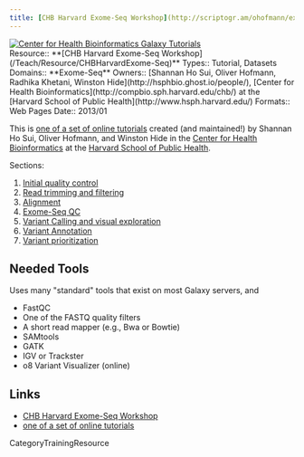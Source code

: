 ```yaml
---
title: [CHB Harvard Exome-Seq Workshop](http://scriptogr.am/ohofmann/exome-seq)
---
```

<div class='center'><a href='http://scriptogr.am/ohofmann/about'><img src='/Images/Logos/CHBHarvard.png' alt='Center for Health Bioinformatics Galaxy Tutorials'  /></a></div>





<div class='deploymentbox'>
 Resource:: **[CHB Harvard Exome-Seq Workshop](/Teach/Resource/CHBHarvardExome-Seq)**
 Types:: Tutorial, Datasets
 Domains:: **Exome-Seq** 
 Owners:: [Shannan Ho Sui, Oliver Hofmann, Radhika Khetani, Winston Hide](http://hsphbio.ghost.io/people/), [Center for Health Bioinformatics](http://compbio.sph.harvard.edu/chb/) at the [Harvard School of Public Health](http://www.hsph.harvard.edu/) 
 Formats:: Web Pages  
 Date:: 2013/01
</div>

This is [one of a set of online tutorials](http://scriptogr.am/ohofmann/about) created (and maintained!) by Shannan Ho Sui, Oliver Hofmann, and Winston Hide in the [Center for Health Bioinformatics](http://compbio.sph.harvard.edu/chb/) at the [Harvard School of Public Health](http://www.hsph.harvard.edu/).

Sections:

1. [Initial quality control](http://scriptogr.am/ohofmann/post/exome-seq-quality-control)
1. [Read trimming and filtering](http://scriptogr.am/ohofmann/post/chip-seq-trimming-and-filtering)
1. [Alignment](http://scriptogr.am/ohofmann/post/exome-seq-alignment)
1. [Exome-Seq QC](http://scriptogr.am/ohofmann/post/exome-seq-second-qc)
1. [Variant Calling and visual exploration](http://scriptogr.am/ohofmann/post/exome-seq-variant-calling-and-visualization)
1. [Variant Annotation](http://scriptogr.am/ohofmann/post/exome-seq-variant-annotation-and-filtering)
1. [Variant prioritization](http://scriptogr.am/ohofmann/post/exome-seq-snp-prioritization)

## Needed Tools

Uses many "standard" tools that exist on most Galaxy servers, and

* FastQC
* One of the FASTQ quality filters
* A short read mapper (e.g., Bwa or Bowtie)
* SAMtools
* GATK
* IGV or Trackster
* o8 Variant Visualizer (online)

## Links

* [CHB Harvard Exome-Seq Workshop](http://scriptogr.am/ohofmann/exome-seq)
* [one of a set of online tutorials](http://scriptogr.am/ohofmann/about)


CategoryTrainingResource
